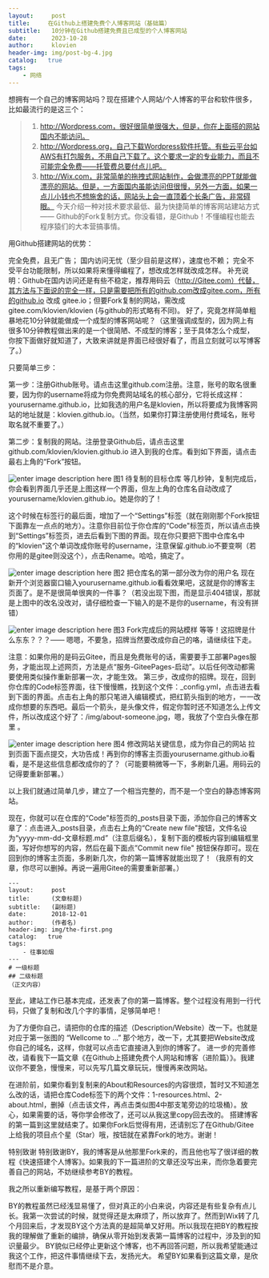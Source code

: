 ```yaml
---
layout:     post
title:     在Github上搭建免费个人博客网站（基础篇）
subtitle:   10分钟在Github搭建免费且已成型的个人博客网站
date:       2023-10-28
author:     klovien
header-img: img/post-bg-4.jpg
catalog:   true
tags:
    - 网络
---
```


想拥有一个自己的博客网站吗？现在搭建个人网站/个人博客的平台和软件很多，比如最流行的是这三个：

> 1. http://Wordpress.com，很好很简单很强大，但是，你在上面搭的网站国内不能访问。
> 2. http://Wordpress.org，自己下载Wordpress软件托管。有些云平台如AWS有打包服务，不用自己下载了。这个要求一定的专业能力，而且不可能完全免费——托管费总要付点儿吧。
> 3. http://Wix.com，非常简单的拖拽式网站制作，会做漂亮的PPT就能做漂亮的网站。但是，一方面国内虽能访问但很慢，另外一方面，如果一点儿小钱也不想施舍的话，网站头上会一直顶着个长条广告，非常碍眼。
> 今天介绍一种对技术要求最低、最为快捷简单的博客网站建站方式 ——
> Github的Fork复制方式。你没看错，是Github！不懂编程也能去程序猿们的大本营搞事情。

用Github搭建网站的优势：

完全免费，且无广告；
国内访问无忧（至少目前是这样），速度也不赖；
完全不受平台功能限制，所以如果将来懂得编程了，想改成怎样就改成怎样。
补充说明：Github在国内访问还是有些不稳定，推荐用码云（http://Gitee.com）代替，其方法与下面说的完全一样，只是需要把所有的github.com改成gitee.com，所有的github.io 改成 gitee.io；但要Fork复制的网站，需改成gitee.com/klovien/klovien (与github的形式略有不同)。
好了，究竟怎样简单粗暴地花10分钟就能做成一个成型的博客网站呢？（这里强调成型的，因为网上有很多10分钟教程做出来的是一个很简陋、不成型的博客；至于具体怎么个成型，你按下面做好就知道了，大致来讲就是界面已经很好看了，而且立刻就可以写博客了。）

只要简单三步：

第一步：注册Github账号。请点击这里github.com注册。注意，账号的取名很重要，因为你的username将成为你免费网站域名的核心部分，它将长成这样：yourusername.github.io，比如我选的用户名是klovien，所以将要成为我博客网站的地址就是：klovien.github.io。（当然，如果你打算注册使用付费域名，账号取名就不重要了。）

第二步：复制我的网站。注册登录Github后，请点击这里github.com/klovien/klovien.github.io 进入到我的仓库。看到如下界面，请点击最右上角的“Fork”按钮。

![enter image description here](https://pic2.zhimg.com/80/v2-82b8be6b74040645c0c5ea41e614ed75_1440w.webp)
图1 待复制的目标仓库
等几秒钟，复制完成后，你会看到界面几乎还是上图这样一个界面，但左上角的仓库名自动改成了yourusername/klovien.github.io。她是你的了！

这个时候在标签行的最后面，增加了一个“Settings”标签（就在刚刚那个Fork按钮下面靠左一点点的地方）。注意你目前位于你仓库的“Code"标签页，所以请点击换到“Settings”标签页，进去后看到下图的界面。现在你只要把下图中仓库名中的“klovien"这个单词改成你账号的username，注意保留.github.io不要变啊（若你用的是gitee则没这个），点击Rename。哈哈，搞定了。

![enter image description here](https://pic2.zhimg.com/80/v2-249351ec94754166ca841a5e9af1cbfd_1440w.webp)
图2 把仓库名的第一部分改为你的用户名
现在新开个浏览器窗口输入yourusername.github.io看看效果吧，这就是你的博客主页面了。是不是很简单很爽的一件事？（若没出现下图，而是显示404错误，那就是上图中的改名没改对，请仔细检查一下输入的是不是你的username，有没有拼错）

![enter image description here](https://pic3.zhimg.com/80/v2-ec5faa2f818499fa04f486af74693622_1440w.webp)
图3 Fork完成后的网站模样
等等！这招牌是什么东东？？？—— 嗯嗯，不要急，招牌当然要改成你自己的咯，请继续往下走。

注意：如果你用的是码云Gitee，而且是免费账号的话，需要要手工部署Pages服务，才能出现上述网页，方法是点“服务-GiteePages-启动”。以后任何改动都需要使用类似操作重新部署一次，才能生效。
第三步，改成你的招牌。现在，回到你仓库的Code标签界面，往下慢慢瞧，找到这个文件：_config.yml，点击进去看到下面的界面。点击右上角的那只笔进入编辑模式，把红箭头指到的地方，一一改成你想要的东西吧。最后一个箭头，是头像文件，假定你暂时还不知道怎么上传文件，所以改成这个好了：/img/about-someone.jpg，嗯，我放了个空白头像在那里 。

![enter image description here](https://pic4.zhimg.com/80/v2-bca63121fccabc05cb6566c0dc59c84f_1440w.webp)
图4 修改网站关键信息，成为你自己的网站
拉到页面下面点提交，大功告成！再到你的博客主页面yourusername.github.io看看，是不是这些信息都改成你的了？（可能要稍微等一下，多刷新几遍。用码云的记得要重新部署。）

以上我们就通过简单几步，建立了一个相当完整的，而不是一个空白的静态博客网站。

现在，你就可以在仓库的“Code"标签页的_posts目录下面，添加你自己的博客文章了：点击进入_posts目录，点击右上角的“Create new file"按钮，文件名设为“yyyy-mm-dd-文章标题.md”（注意后缀名），复制下面的模板内容到编辑框里面，写好你想写的内容，然后在最下面点”Commit new file" 按钮保存即可。现在回到你的博客主页面，多刷新几次，你的第一篇博客就能出现了！（我原有的文章，你尽可以删掉。再说一遍用Gitee的需要重新部署。）

```
---
layout:     post
title:      (文章标题)
subtitle:   (副标题)
date:       2018-12-01
author:     (作者名)
header-img: img/the-first.png
catalog:   true
tags:
    - 往事如烟
---
# 一级标题
## 二级标题
（正文内容）
```

至此，建站工作已基本完成，还发表了你的第一篇博客。整个过程没有用到一行代码，只做了复制和改几个字的事情，足够简单吧！

为了方便你自己，请把你的仓库的描述（Description/Website）改一下。也就是对应于第一张图的 “Wellcome to ...” 那个地方，改一下，尤其要把Website改成你自己的域名，这样，你就可以点击它直接进入到你的博客了。
进一步的完善修改，请看我下一篇文章《在Github上搭建免费个人网站和博客（进阶篇）》。我建议你不要急，慢慢来，可以先写几篇文章玩玩，慢慢再来改网站。

在进阶前，如果你看到复制来的About和Resources的内容很烦，暂时又不知道怎么改的话，请把仓库Code标签下的两个文件：1-resources.html、2-about.html，删掉（点击该文件，再点击类似图4中那支笔旁边的垃圾桶）。放心，如果需要的话，等你学会修改了，还可以从我这里copy回去改的。
搭建博客的第一篇到这里就结束了。如果你Fork后觉得有用，还请别忘了在Github/Gitee上给我的项目点个星（Star）哦，按钮就在紧靠Fork的地方。谢谢！

特别致谢
特别致谢BY，我的博客是从他那里Fork来的，而且他也写了很详细的教程《快速搭建个人博客》。如果我的下一篇进阶的文章还没写出来，而你急着要完善自己的网站，不妨继续参考BY的教程。

我之所以重新编写教程，是基于两个原因：

BY的教程虽然已经浅显易懂了，但对真正的小白来说，内容还是有些复杂有点儿长。我第一次尝试的时候，就觉得还是太麻烦了，所以放弃了。然而到Wix转了几个月回来后，才发现BY这个方法真的是超简单又好用。所以我现在把BY的教程按我的理解做了重新的编排，确保从零开始到发表第一篇博客的过程中，涉及到的知识量最少。
BY貌似已经停止更新这个博客，也不再回答问题，所以我希望能通过我这个工作，把这件事情继续下去，发扬光大。
希望BY如果看到这篇文章，是欣慰而不是介意。


